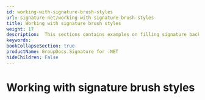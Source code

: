 ```yaml
---
id: working-with-signature-brush-styles
url: signature-net/working-with-signature-brush-styles
title: Working with signature brush styles
weight: 17
description:  This sections contains examples on filling signature background with different brush styles
keywords: 
bookCollapseSection: true
productName: GroupDocs.Signature for .NET
hideChildren: False
---
```


# Working with signature brush styles


